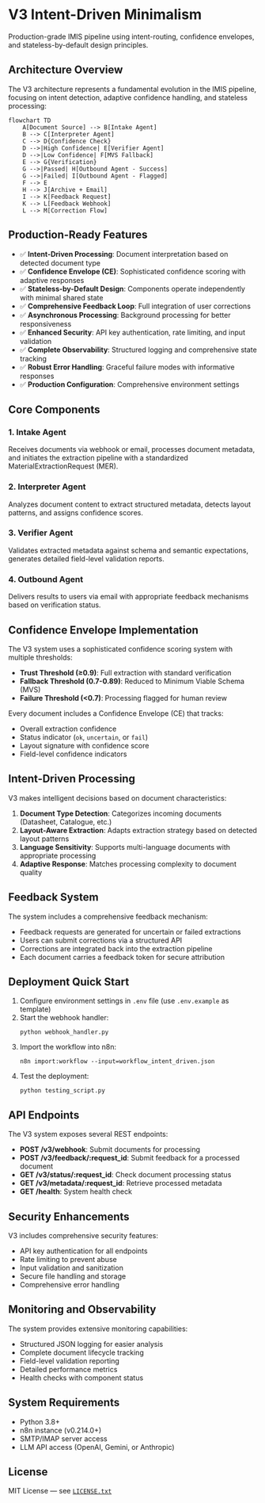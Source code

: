 # V3 Intent-Driven Minimalism

Production-grade IMIS pipeline using intent-routing, confidence envelopes, and stateless-by-default design principles.

## Architecture Overview

The V3 architecture represents a fundamental evolution in the IMIS pipeline, focusing on intent detection, adaptive confidence handling, and stateless processing:

```mermaid
flowchart TD
    A[Document Source] --> B[Intake Agent]
    B --> C[Interpreter Agent]
    C --> D{Confidence Check}
    D -->|High Confidence| E[Verifier Agent]
    D -->|Low Confidence| F[MVS Fallback]
    E --> G{Verification}
    G -->|Passed| H[Outbound Agent - Success]
    G -->|Failed| I[Outbound Agent - Flagged]
    F --> E
    H --> J[Archive + Email]
    I --> K[Feedback Request]
    K --> L[Feedback Webhook]
    L --> M[Correction Flow]
```

## Production-Ready Features

- ✅ **Intent-Driven Processing**: Document interpretation based on detected document type
- ✅ **Confidence Envelope (CE)**: Sophisticated confidence scoring with adaptive responses
- ✅ **Stateless-by-Default Design**: Components operate independently with minimal shared state
- ✅ **Comprehensive Feedback Loop**: Full integration of user corrections
- ✅ **Asynchronous Processing**: Background processing for better responsiveness
- ✅ **Enhanced Security**: API key authentication, rate limiting, and input validation
- ✅ **Complete Observability**: Structured logging and comprehensive state tracking
- ✅ **Robust Error Handling**: Graceful failure modes with informative responses
- ✅ **Production Configuration**: Comprehensive environment settings

## Core Components

### 1. Intake Agent
Receives documents via webhook or email, processes document metadata, and initiates the extraction pipeline with a standardized MaterialExtractionRequest (MER).

### 2. Interpreter Agent
Analyzes document content to extract structured metadata, detects layout patterns, and assigns confidence scores.

### 3. Verifier Agent
Validates extracted metadata against schema and semantic expectations, generates detailed field-level validation reports.

### 4. Outbound Agent
Delivers results to users via email with appropriate feedback mechanisms based on verification status.

## Confidence Envelope Implementation

The V3 system uses a sophisticated confidence scoring system with multiple thresholds:

- **Trust Threshold (≥0.9)**: Full extraction with standard verification
- **Fallback Threshold (0.7-0.89)**: Reduced to Minimum Viable Schema (MVS)
- **Failure Threshold (<0.7)**: Processing flagged for human review

Every document includes a Confidence Envelope (CE) that tracks:
- Overall extraction confidence
- Status indicator (`ok`, `uncertain`, or `fail`)
- Layout signature with confidence score
- Field-level confidence indicators

## Intent-Driven Processing

V3 makes intelligent decisions based on document characteristics:

1. **Document Type Detection**: Categorizes incoming documents (Datasheet, Catalogue, etc.)
2. **Layout-Aware Extraction**: Adapts extraction strategy based on detected layout patterns
3. **Language Sensitivity**: Supports multi-language documents with appropriate processing
4. **Adaptive Response**: Matches processing complexity to document quality

## Feedback System

The system includes a comprehensive feedback mechanism:

- Feedback requests are generated for uncertain or failed extractions
- Users can submit corrections via a structured API
- Corrections are integrated back into the extraction pipeline
- Each document carries a feedback token for secure attribution

## Deployment Quick Start

1. Configure environment settings in `.env` file (use `.env.example` as template)
2. Start the webhook handler:
   ```
   python webhook_handler.py
   ```
3. Import the workflow into n8n:
   ```
   n8n import:workflow --input=workflow_intent_driven.json
   ```
4. Test the deployment:
   ```
   python testing_script.py
   ```

## API Endpoints

The V3 system exposes several REST endpoints:

- **POST /v3/webhook**: Submit documents for processing
- **POST /v3/feedback/:request_id**: Submit feedback for a processed document
- **GET /v3/status/:request_id**: Check document processing status
- **GET /v3/metadata/:request_id**: Retrieve processed metadata
- **GET /health**: System health check

## Security Enhancements

V3 includes comprehensive security features:

- API key authentication for all endpoints
- Rate limiting to prevent abuse
- Input validation and sanitization
- Secure file handling and storage
- Comprehensive error handling

## Monitoring and Observability

The system provides extensive monitoring capabilities:

- Structured JSON logging for easier analysis
- Complete document lifecycle tracking
- Field-level validation reporting
- Detailed performance metrics
- Health checks with component status

## System Requirements

- Python 3.8+
- n8n instance (v0.214.0+)
- SMTP/IMAP server access
- LLM API access (OpenAI, Gemini, or Anthropic)

## License

MIT License — see [`LICENSE.txt`](LICENSE.txt)
